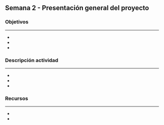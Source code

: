 
## Semana 2 - Presentación general del proyecto

### Objetivos

---
* 
* 
* 

### Descripción actividad

---
* 
* 
* 

### Recursos 

---
* 
* 
